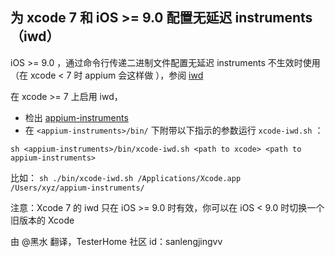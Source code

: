 ## 为 xcode 7 和 iOS >= 9.0 配置无延迟 instruments（iwd）

iOS >= 9.0 ，通过命令行传递二进制文件配置无延迟 instruments 不生效时使用（在 xcode < 7 时 appium 会这样做 ），参阅 [iwd](https://github.com/lawrencelomax/instruments-without-delay/tree/xcode7-quirks#xcode-7--ios-9-support)

在 xcode >= 7 上启用 iwd，
- 检出 [appium-instruments](https://github.com/appium/appium-instruments)
- 在 `<appium-instruments>/bin/` 下附带以下指示的参数运行 `xcode-iwd.sh` ：

```
sh <appium-instruments>/bin/xcode-iwd.sh <path to xcode> <path to appium-instruments>
```
比如： `sh ./bin/xcode-iwd.sh /Applications/Xcode.app /Users/xyz/appium-instruments/`

注意：Xcode 7 的 iwd 只在 iOS >= 9.0 时有效，你可以在 iOS < 9.0 时切换一个旧版本的 Xcode

由 @黑水 翻译，TesterHome 社区 id：sanlengjingvv